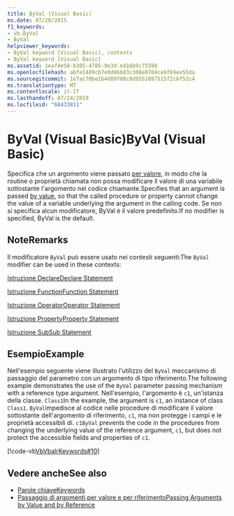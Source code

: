 ```yaml
---
title: ByVal (Visual Basic)
ms.date: 07/20/2015
f1_keywords:
- vb.ByVal
- ByVal
helpviewer_keywords:
- ByVal keyword [Visual Basic], contexts
- ByVal keyword [Visual Basic]
ms.assetid: 1eaf4e58-b305-4785-9e3d-e416b9c75598
ms.openlocfilehash: abfe1489cb7e0d06b03c308e0704ce6f69ee55da
ms.sourcegitcommit: 1e7ac70be1b4d89708c0d9552897515f2cbf52c4
ms.translationtype: MT
ms.contentlocale: it-IT
ms.lasthandoff: 07/24/2019
ms.locfileid: "68433811"
---
```

# <a name="byval-visual-basic"></a><span data-ttu-id="9c188-102">ByVal (Visual Basic)</span><span class="sxs-lookup"><span data-stu-id="9c188-102">ByVal (Visual Basic)</span></span>
<span data-ttu-id="9c188-103">Specifica che un argomento viene passato [per valore](../../programming-guide/language-features/procedures/passing-arguments-by-value-and-by-reference.md), in modo che la routine o proprietà chiamata non possa modificare il valore di una variabile sottostante l'argomento nel codice chiamante.</span><span class="sxs-lookup"><span data-stu-id="9c188-103">Specifies that an argument is passed [by value](../../programming-guide/language-features/procedures/passing-arguments-by-value-and-by-reference.md), so that the called procedure or property cannot change the value of a variable underlying the argument in the calling code.</span></span> <span data-ttu-id="9c188-104">Se non si specifica alcun modificatore, ByVal è il valore predefinito.</span><span class="sxs-lookup"><span data-stu-id="9c188-104">If no modifier is specified, ByVal is the default.</span></span>
  
## <a name="remarks"></a><span data-ttu-id="9c188-105">Note</span><span class="sxs-lookup"><span data-stu-id="9c188-105">Remarks</span></span>  
 <span data-ttu-id="9c188-106">Il modificatore `ByVal` può essere usato nei contesti seguenti:</span><span class="sxs-lookup"><span data-stu-id="9c188-106">The `ByVal` modifier can be used in these contexts:</span></span>  
  
 [<span data-ttu-id="9c188-107">Istruzione Declare</span><span class="sxs-lookup"><span data-stu-id="9c188-107">Declare Statement</span></span>](../../../visual-basic/language-reference/statements/declare-statement.md)  
  
 [<span data-ttu-id="9c188-108">Istruzione Function</span><span class="sxs-lookup"><span data-stu-id="9c188-108">Function Statement</span></span>](../../../visual-basic/language-reference/statements/function-statement.md)  
  
 [<span data-ttu-id="9c188-109">Istruzione Operator</span><span class="sxs-lookup"><span data-stu-id="9c188-109">Operator Statement</span></span>](../../../visual-basic/language-reference/statements/operator-statement.md)  
  
 [<span data-ttu-id="9c188-110">Istruzione Property</span><span class="sxs-lookup"><span data-stu-id="9c188-110">Property Statement</span></span>](../../../visual-basic/language-reference/statements/property-statement.md)  
  
 [<span data-ttu-id="9c188-111">Istruzione Sub</span><span class="sxs-lookup"><span data-stu-id="9c188-111">Sub Statement</span></span>](../../../visual-basic/language-reference/statements/sub-statement.md)  
  
## <a name="example"></a><span data-ttu-id="9c188-112">Esempio</span><span class="sxs-lookup"><span data-stu-id="9c188-112">Example</span></span>  
 <span data-ttu-id="9c188-113">Nell'esempio seguente viene illustrato l'utilizzo del `ByVal` meccanismo di passaggio del parametro con un argomento di tipo riferimento.</span><span class="sxs-lookup"><span data-stu-id="9c188-113">The following example demonstrates the use of the `ByVal` parameter passing mechanism with a reference type argument.</span></span> <span data-ttu-id="9c188-114">Nell'esempio, l'argomento è `c1`, un'istanza della classe. `Class1`</span><span class="sxs-lookup"><span data-stu-id="9c188-114">In the example, the argument is `c1`, an instance of class `Class1`.</span></span> <span data-ttu-id="9c188-115">`ByVal`impedisce al codice nelle procedure di modificare il valore sottostante dell'argomento di riferimento, `c1`, ma non protegge i campi e le proprietà accessibili di. `c1`</span><span class="sxs-lookup"><span data-stu-id="9c188-115">`ByVal` prevents the code in the procedures from changing the underlying value of the reference argument, `c1`, but does not protect the accessible fields and properties of `c1`.</span></span>  
  
 [!code-vb[VbVbalrKeywords#10](~/samples/snippets/visualbasic/VS_Snippets_VBCSharp/VbVbalrKeywords/VB/Class5.vb#10)]  
  
## <a name="see-also"></a><span data-ttu-id="9c188-116">Vedere anche</span><span class="sxs-lookup"><span data-stu-id="9c188-116">See also</span></span>

- [<span data-ttu-id="9c188-117">Parole chiave</span><span class="sxs-lookup"><span data-stu-id="9c188-117">Keywords</span></span>](../../../visual-basic/language-reference/keywords/index.md)
- [<span data-ttu-id="9c188-118">Passaggio di argomenti per valore e per riferimento</span><span class="sxs-lookup"><span data-stu-id="9c188-118">Passing Arguments by Value and by Reference</span></span>](../../../visual-basic/programming-guide/language-features/procedures/passing-arguments-by-value-and-by-reference.md)
